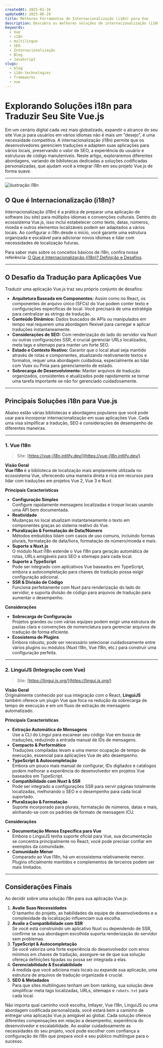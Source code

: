 ```yaml
---
createdAt: 2025-01-16
updatedAt: 2025-06-29
title: Melhores Ferramentas de Internacionalização (i18n) para Vue
description: Descubra os melhores soluções de internacionalização (i18n) para enfrentar desafios de tradução, melhorar a pesquisa na web e oferecer uma experiência web global sem problemas.
keywords:
  - Vue
  - i18n
  - multilíngue
  - SEO
  - Internacionalização
  - Blog
  - JavaScript
slugs:
  - blog
  - i18n-technologies
  - frameworks
  - vue
---
```


# Explorando Soluções i18n para Traduzir Seu Site Vue.js

Em um cenário digital cada vez mais globalizado, expandir o alcance do seu site Vue.js para usuários em vários idiomas não é mais um "desejo", é uma necessidade competitiva. A internacionalização (i18n) permite que os desenvolvedores gerenciem traduções e adaptem suas aplicações para vários locais, preservando o valor de SEO, a experiência do usuário e estruturas de código manuteníveis. Neste artigo, exploraremos diferentes abordagens, variando de bibliotecas dedicadas a soluções codificadas personalizadas, que ajudam você a integrar i18n em seu projeto Vue.js de forma suave.

---

![ilustração i18n](https://github.com/aymericzip/intlayer/blob/main/docs/assets/i18n.webp)

## O Que é Internacionalização (i18n)?

Internacionalização (i18n) é a prática de preparar uma aplicação de software (ou site) para múltiplos idiomas e convenções culturais. Dentro do ecossistema Vue.js, isso inclui estabelecer como texto, datas, números, moeda e outros elementos localizáveis podem ser adaptados a vários locais. Ao configurar o i18n desde o início, você garante uma estrutura organizada e escalável para adicionar novos idiomas e lidar com necessidades de localização futuras.

Para saber mais sobre os conceitos básicos de i18n, confira nossa referência: [O Que é Internacionalização (i18n)? Definição e Desafios](https://github.com/aymericzip/intlayer/blob/main/docs/blog/pt/o_que_e_internacionalizacao.md).

---

## O Desafio da Tradução para Aplicações Vue

Traduzir uma aplicação Vue.js traz seu próprio conjunto de desafios:

- **Arquitetura Baseada em Componentes:** Assim como no React, os componentes de arquivo único (SFCs) do Vue podem conter texto e configurações específicas de local. Você precisará de uma estratégia para centralizar as strings de tradução.
- **Conteúdo Dinâmico:** Dados buscados de APIs ou manipulados em tempo real requerem uma abordagem flexível para carregar e aplicar traduções instantaneamente.
- **Considerações de SEO:** Com renderização do lado do servidor via Nuxt ou outras configurações SSR, é crucial gerenciar URLs localizados, meta tags e sitemaps para manter um forte SEO.
- **Estado e Contexto Reativo:** Garantir que o local atual seja mantido através de rotas e componentes, atualizando reativamente textos e formatos, requer uma abordagem cuidadosa, especialmente ao lidar com Vuex ou Pinia para gerenciamento de estado.
- **Sobrecarga de Desenvolvimento:** Manter arquivos de tradução organizados, consistentes e atualizados pode rapidamente se tornar uma tarefa importante se não for gerenciado cuidadosamente.

---

## Principais Soluções i18n para Vue.js

Abaixo estão várias bibliotecas e abordagens populares que você pode usar para incorporar internacionalização em suas aplicações Vue. Cada uma visa simplificar a tradução, SEO e considerações de desempenho de diferentes maneiras.

---

### 1. Vue I18n

> Site: [https://vue-i18n.intlify.dev/](https://vue-i18n.intlify.dev/)

**Visão Geral**  
**Vue I18n** é a biblioteca de localização mais amplamente utilizada no ecossistema Vue, oferecendo uma maneira direta e rica em recursos para lidar com traduções em projetos Vue 2, Vue 3 e Nuxt.

**Principais Características**

- **Configuração Simples**  
  Configure rapidamente mensagens localizadas e troque locais usando uma API bem documentada.
- **Reatividade**  
  Mudanças no local atualizam instantaneamente o texto em componentes graças ao sistema reativo do Vue.
- **Pluralização & Formatação de Data/Número**  
  Métodos embutidos lidam com casos de uso comuns, incluindo formas plurais, formatação de data/hora, formatação de número/moeda e mais.
- **Suporte a Nuxt.js**  
  O módulo Nuxt I18n estende o Vue I18n para geração automática de rotas, URLs amigáveis para SEO e sitemaps para cada local.
- **Suporte a TypeScript**  
  Pode ser integrado com aplicativos Vue baseados em TypeScript, embora a autocompletação para chaves de tradução possa exigir configuração adicional.
- **SSR & Divisão de Código**  
  Funciona perfeitamente com Nuxt para renderização do lado do servidor, e suporta divisão de código para arquivos de tradução para aumentar o desempenho.

**Considerações**

- **Sobrecarga de Configuração**  
  Projetos grandes ou com várias equipes podem exigir uma estrutura de pastas clara e convenções de nomenclatura para gerenciar arquivos de tradução de forma eficiente.
- **Ecosistema de Plugins**  
  Embora robusto, pode ser necessário selecionar cuidadosamente entre vários plugins ou módulos (Nuxt I18n, Vue I18n, etc.) para construir uma configuração perfeita.

---

### 2. LinguiJS (Integração com Vue)

> Site: [https://lingui.js.org/](https://lingui.js.org/)

**Visão Geral**  
Originalmente conhecido por sua integração com o React, **LinguiJS** também oferece um plugin Vue que foca na redução da sobrecarga de tempo de execução e em um fluxo de extração de mensagens automatizado.

**Principais Características**

- **Extração Automática de Mensagens**  
  Use a CLI do Lingui para escanear seu código Vue em busca de traduções, reduzindo a entrada manual de IDs de mensagens.
- **Compacto & Performático**  
  Traduções compiladas levam a uma menor ocupação de tempo de execução, essencial para aplicações Vue de alto desempenho.
- **TypeScript & Autocompletação**  
  Embora um pouco mais manual de configurar, IDs digitados e catálogos podem melhorar a experiência do desenvolvedor em projetos Vue baseados em TypeScript.
- **Compatibilidade com Nuxt & SSR**  
  Pode ser integrado a configurações SSR para servir páginas totalmente localizadas, melhorando o SEO e o desempenho para cada local suportado.
- **Pluralização & Formatação**  
  Suporte incorporado para plurais, formatação de números, datas e mais, alinhando-se com os padrões de formato de mensagem ICU.

**Considerações**

- **Documentação Menos Específica para Vue**  
  Embora o LinguiJS tenha suporte oficial para Vue, sua documentação se concentra principalmente no React; você pode precisar confiar em exemplos da comunidade.
- **Comunidade Menor**  
  Comparado ao Vue I18n, há um ecossistema relativamente menor. Plugins oficialmente mantidos e complementos de terceiros podem ser mais limitados.

---

## Considerações Finais

Ao decidir sobre uma solução i18n para sua aplicação Vue.js:

1. **Avalie Suas Necessidades**  
   O tamanho do projeto, as habilidades da equipe de desenvolvedores e a complexidade da localização influenciam sua escolha.
2. **Avalie a Compatibilidade com SSR**  
   Se você está construindo um aplicativo Nuxt ou dependendo de SSR, confirme se sua abordagem escolhida suporta renderização do servidor sem problemas.
3. **TypeScript & Autocompletação**  
   Se você valoriza uma forte experiência do desenvolvedor com erros mínimos em chaves de tradução, assegure-se de que sua solução ofereça definições tipadas ou possa ser integrada a elas.
4. **Gerenciabilidade & Escalabilidade**  
   À medida que você adiciona mais locais ou expande sua aplicação, uma estrutura de arquivos de tradução organizada é crucial.
5. **SEO & Metadados**  
   Para que sites multilíngues tenham um bom ranking, sua solução deve simplificar meta tags localizadas, URLs, sitemaps e `robots.txt` para cada local.

Não importa qual caminho você escolha, Intlayer, Vue I18n, LinguiJS ou uma abordagem codificada personalizada, você estará bem a caminho de entregar uma aplicação Vue.js amigável ao global. Cada solução oferece diferentes compensações em relação a desempenho, experiência do desenvolvedor e escalabilidade. Ao avaliar cuidadosamente as necessidades do seu projeto, você pode escolher com confiança a configuração de i18n que prepara você e seu público multilíngue para o sucesso.
